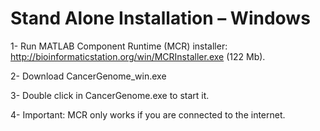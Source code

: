 # Stand Alone Installation – Windows #



1-    Run MATLAB Component Runtime (MCR) installer: http://bioinformaticstation.org/win/MCRInstaller.exe  (122 Mb).

2-    Download CancerGenome\_win.exe

3-    Double click in CancerGenome.exe to start it.

4-    Important: MCR only works if you are connected to the internet.
